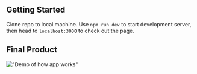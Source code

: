## Getting Started

Clone repo to local machine. Use `npm run dev` to start development server, then head to `localhost:3000` to check out the page.

## Final Product

!["Demo of how app works"](https://github.com/adam-kowalczuk/nextjs-web-curator/blob/main/docs/test.png?raw=true)
